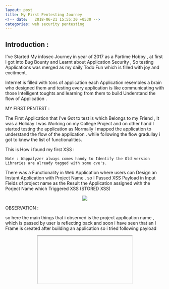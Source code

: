 ```yaml
---
layout: post
title: My First Pentesting Journey 
<!-- date:   2018-06-21 15:55:30 +0530 -->
categories: web security pentesting
---
```


## Introduction :  
I've Started My infosec Journey in year of 2017 as a Partime Hobby , at first I got into Bug Bounty and Learnt about Application Security , So testing  Applications was merged as my daily Todo Fun which is filled with joy and excitment.

Internet is filled with tons of application each Application resembles a brain who designed them and testing every application is like communicating with those Intelligent toughts and learning from them to build Understand the flow of Application .  

MY FIRST PENTEST :

The First Application that I've Got to test is which Belongs to  my Friend , It was a Holiday I was Working on my College Project and on other hand I started testing the application as Normally I mapped the application to understand the flow of the application . while following the flow gradullay i got to knew the list of functionalities.

This is How i found my first XSS :

``` Note : Wappalyzer always comes handy to Identify the Old version Libraries are already tagged with some cve's. ```

There was a Functionality in Web Application where  users can Design an Instant Application with Project Name . so
I Passed XSS Payload in Input Fields of project name as the Result the Application assigned with the Porject Name which Triggered XSS (STORED XSS) 
          <center> <img src="https://1.bp.blogspot.com/-V50vFyRMfYo/W8rhF3crMUI/AAAAAAAAAXU/Pc0NMMiv_ZkbUME0jO4HnWIIGJRiePxTACLcBGAs/s1600/xss-2.png"/></center>

OBSERVATION :

so here the main things  that i observed is  the project application  name ,  which is passed  by user is reflecting back
and soon i have seen that an I Frame is created after building an application so i tried following payload 
<center> <div id="content"> <iframe src=javascript:alert(document.domain)> </div></center>
<img src="https://2.bp.blogspot.com/-bbajv-OHv20/W8rk0hrXoWI/AAAAAAAAAXo/PzTiFCb_kjI2NJtmmMizUBvf_6_q4cekwCLcBGAs/s640/xss3%2B-%2BCopy.png">

                                 
Just wait i havent finished yet there is another finding that i want to share 
## Here How I Found Open Git Direcoty leaking Sensitive Files 

Here I detailed about the  journey from  amazon open bucket to hidden git folder as it looks like magic my day started with a password reset email it was morning and i have forgotten the password for the my account . so i requested for a password reset email . I landed up with this one 

<center>
<img src="https://1.bp.blogspot.com/-58Jj8NwiFuw/W9NYLMGt5gI/AAAAAAAAAX8/sFVYmsYM2ekDFG6EbQl-i3LDG5VUPyIgwCLcBGAs/s640/email.png"></center>



This was the Password Reset Link in email which has broken HTML Content with Password Reset Link . unexpectedly The Broken HTML Image Leaking out the Amazon S3 bucket storage Location
<center><img src="https://i.imgur.com/ScMvpbv.gif"></center> 
``` Note: It is better to check the image Location to find where it is loading from ```

Quickly without thinking i fired up my terminal > aws client and pushed an xss file to bucket but it rejected with permission denied :( but after seeing all list of folder there i found the path to git folder 


<center><img src="https://img.buzzfeed.com/buzzfeed-static/static/2014-06/4/11/enhanced/webdr03/anigif_enhanced-13120-1401894225-26.gif"></center>


soon i have started git dumper and cloned all there git folder  after that i have checked for some files and found some of important directories 

<center>THANK'S FOR READING</center>  




	